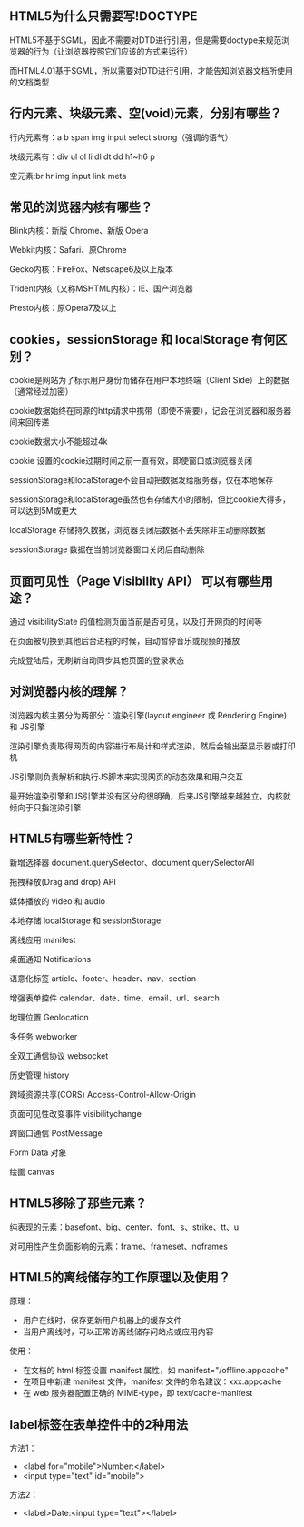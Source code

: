 
## HTML5为什么只需要写!DOCTYPE

HTML5不基于SGML，因此不需要对DTD进行引用，但是需要doctype来规范浏览器的行为（让浏览器按照它们应该的方式来运行）

而HTML4.01基于SGML，所以需要对DTD进行引用，才能告知浏览器文档所使用的文档类型


## 行内元素、块级元素、空(void)元素，分别有哪些？

行内元素有：a b span img input select strong（强调的语气）

块级元素有：div ul ol li dl dt dd h1~h6 p

空元素:br hr img input link meta

## 常见的浏览器内核有哪些？

Blink内核：新版 Chrome、新版 Opera

Webkit内核：Safari、原Chrome

Gecko内核：FireFox、Netscape6及以上版本

Trident内核（又称MSHTML内核）：IE、国产浏览器

Presto内核：原Opera7及以上

## cookies，sessionStorage 和 localStorage 有何区别？

cookie是网站为了标示用户身份而储存在用户本地终端（Client Side）上的数据（通常经过加密）

cookie数据始终在同源的http请求中携带（即使不需要），记会在浏览器和服务器间来回传递

cookie数据大小不能超过4k

cookie 设置的cookie过期时间之前一直有效，即使窗口或浏览器关闭

sessionStorage和localStorage不会自动把数据发给服务器，仅在本地保存

sessionStorage和localStorage虽然也有存储大小的限制，但比cookie大得多，可以达到5M或更大

localStorage 存储持久数据，浏览器关闭后数据不丢失除非主动删除数据

sessionStorage 数据在当前浏览器窗口关闭后自动删除

## 页面可见性（Page Visibility API） 可以有哪些用途？

通过 visibilityState 的值检测页面当前是否可见，以及打开网页的时间等

在页面被切换到其他后台进程的时候，自动暂停音乐或视频的播放

完成登陆后，无刷新自动同步其他页面的登录状态


## 对浏览器内核的理解？

浏览器内核主要分为两部分：渲染引擎(layout engineer 或 Rendering Engine) 和 JS引擎

渲染引擎负责取得网页的内容进行布局计和样式渲染，然后会输出至显示器或打印机

JS引擎则负责解析和执行JS脚本来实现网页的动态效果和用户交互

最开始渲染引擎和JS引擎并没有区分的很明确，后来JS引擎越来越独立，内核就倾向于只指渲染引擎

## HTML5有哪些新特性？

新增选择器 document.querySelector、document.querySelectorAll

拖拽释放(Drag and drop) API

媒体播放的 video 和 audio

本地存储 localStorage 和 sessionStorage

离线应用 manifest

桌面通知 Notifications

语意化标签 article、footer、header、nav、section

增强表单控件 calendar、date、time、email、url、search

地理位置 Geolocation

多任务 webworker

全双工通信协议 websocket

历史管理 history

跨域资源共享(CORS) Access-Control-Allow-Origin

页面可见性改变事件 visibilitychange

跨窗口通信 PostMessage

Form Data 对象

绘画 canvas

## HTML5移除了那些元素？

纯表现的元素：basefont、big、center、font、s、strike、tt、u

对可用性产生负面影响的元素：frame、frameset、noframes

## HTML5的离线储存的工作原理以及使用？

原理：

- 用户在线时，保存更新用户机器上的缓存文件
- 当用户离线时，可以正常访离线储存问站点或应用内容

使用：

- 在文档的 html 标签设置 manifest 属性，如 manifest="/offline.appcache"
- 在项目中新建 manifest 文件，manifest 文件的命名建议：xxx.appcache
- 在 web 服务器配置正确的 MIME-type，即 text/cache-manifest

## label标签在表单控件中的2种用法

方法1：

- &lt;label for="mobile"&gt;Number:&lt;/label&gt;
- &lt;input type="text" id="mobile"&gt;

方法2：

- &lt;label&gt;Date:&lt;input type="text"&gt;&lt;/label&gt;

